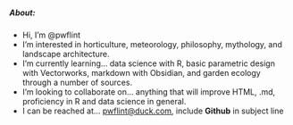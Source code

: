 ##### About:
- Hi, I’m @pwflint
- I’m interested in horticulture, meteorology, 
philosophy, mythology, and landscape architecture. 
- I’m currently learning... data science with R, basic parametric design with Vectorworks, markdown with Obsidian, and garden ecology through a number of sources. 
- I’m looking to collaborate on... anything that will improve HTML, .md, proficiency in R and data science in general.
- I can be reached at... pwflint@duck.com, include **Github** in subject line

<!---
pwflint/pwflint is a ✨ special ✨ repository because its `README.md` (this file) appears on your GitHub profile.
You can click the Preview link to take a look at your changes.
--->
